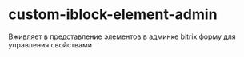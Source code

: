 # custom-iblock-element-admin
Вживляет в представление элементов в админке bitrix форму для управления свойствами
<img scr="dl4.joxi.net/drive/2017/02/15/0015/0079/983119/19/f8df4aab81.jpg">
